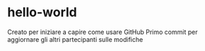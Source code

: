 # hello-world
Creato per iniziare a capire come usare GitHub
Primo commit per aggiornare gli altri partecipanti sulle modifiche
